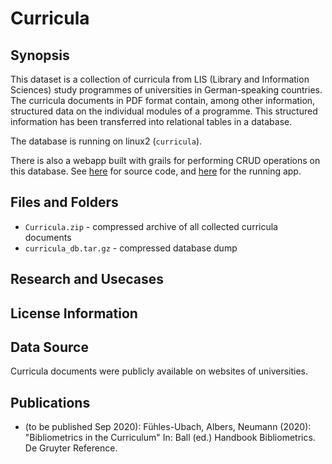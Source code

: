 # Curricula 

## Synopsis

This dataset is a collection of curricula from LIS (Library and Information Sciences) study programmes of universities in German-speaking countries.
The curricula documents in PDF format contain, among other information, structured data on the individual modules of a programme.
This structured information has been transferred into relational tables in a database.

The database is running on linux2 (`curricula`).

There is also a webapp built with grails for performing CRUD operations on this database. See [here](https://github.com/neumannm/crud-webapp) for source code, and [here](http://ixtrieve.fh-koeln.de/curricula/) for the running app.

## Files and Folders

- `Curricula.zip` - compressed archive of all collected curricula documents
- `curricula_db.tar.gz` - compressed database dump

## Research and Usecases

## License Information

## Data Source

Curricula documents were publicly available on websites of universities.

## Publications

- (to be published Sep 2020): Fühles-Ubach, Albers, Neumann (2020): "Bibliometrics in the Curriculum" In: Ball (ed.) Handbook Bibliometrics. De Gruyter Reference.

